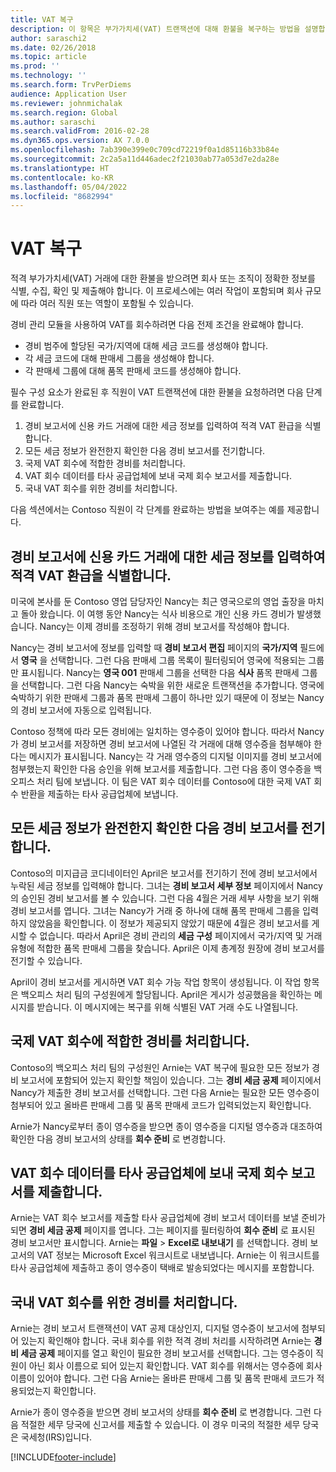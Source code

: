 ```yaml
---
title: VAT 복구
description: 이 항목은 부가가치세(VAT) 트랜잭션에 대해 환불을 복구하는 방법을 설명합니다.
author: saraschi2
ms.date: 02/26/2018
ms.topic: article
ms.prod: ''
ms.technology: ''
ms.search.form: TrvPerDiems
audience: Application User
ms.reviewer: johnmichalak
ms.search.region: Global
ms.author: saraschi
ms.search.validFrom: 2016-02-28
ms.dyn365.ops.version: AX 7.0.0
ms.openlocfilehash: 7ab390e399e0c709cd72219f0a1d85116b33b84e
ms.sourcegitcommit: 2c2a5a11d446adec2f21030ab77a053d7e2da28e
ms.translationtype: HT
ms.contentlocale: ko-KR
ms.lasthandoff: 05/04/2022
ms.locfileid: "8682994"
---
```

# <a name="vat-recovery"></a>VAT 복구 

적격 부가가치세(VAT) 거래에 대한 환불을 받으려면 회사 또는 조직이 정확한 정보를 식별, 수집, 확인 및 제출해야 합니다. 이 프로세스에는 여러 작업이 포함되며 회사 규모에 따라 여러 직원 또는 역할이 포함될 수 있습니다.

경비 관리 모듈을 사용하여 VAT를 회수하려면 다음 전제 조건을 완료해야 합니다.

- 경비 범주에 할당된 국가/지역에 대해 세금 코드를 생성해야 합니다.
- 각 세금 코드에 대해 판매세 그룹을 생성해야 합니다.
- 각 판매세 그룹에 대해 품목 판매세 코드를 생성해야 합니다.

필수 구성 요소가 완료된 후 직원이 VAT 트랜잭션에 대한 환불을 요청하려면 다음 단계를 완료합니다.

1. 경비 보고서에 신용 카드 거래에 대한 세금 정보를 입력하여 적격 VAT 환급을 식별합니다.
2. 모든 세금 정보가 완전한지 확인한 다음 경비 보고서를 전기합니다.
3. 국제 VAT 회수에 적합한 경비를 처리합니다.
4. VAT 회수 데이터를 타사 공급업체에 보내 국제 회수 보고서를 제출합니다.
5. 국내 VAT 회수를 위한 경비를 처리합니다.

다음 섹션에서는 Contoso 직원이 각 단계를 완료하는 방법을 보여주는 예를 제공합니다.

## <a name="on-an-expense-report-enter-tax-information-about-credit-card-transactions-to-identify-eligible-vat-refunds"></a>경비 보고서에 신용 카드 거래에 대한 세금 정보를 입력하여 적격 VAT 환급을 식별합니다.

미국에 본사를 둔 Contoso 영업 담당자인 Nancy는 최근 영국으로의 영업 출장을 마치고 돌아 왔습니다. 이 여행 동안 Nancy는 식사 비용으로 개인 신용 카드 경비가 발생했습니다. Nancy는 이제 경비를 조정하기 위해 경비 보고서를 작성해야 합니다.

Nancy는 경비 보고서에 정보를 입력할 때 **경비 보고서 편집** 페이지의 **국가/지역** 필드에서 **영국** 을 선택합니다. 그런 다음 판매세 그룹 목록이 필터링되어 영국에 적용되는 그룹만 표시됩니다. Nancy는 **영국 001** 판매세 그룹을 선택한 다음 **식사** 품목 판매세 그룹을 선택합니다. 그런 다음 Nancy는 숙박을 위한 새로운 트랜잭션을 추가합니다. 영국에 숙박하기 위한 판매세 그룹과 품목 판매세 그룹이 하나만 있기 때문에 이 정보는 Nancy의 경비 보고서에 자동으로 입력됩니다.

Contoso 정책에 따라 모든 경비에는 일치하는 영수증이 있어야 합니다. 따라서 Nancy가 경비 보고서를 저장하면 경비 보고서에 나열된 각 거래에 대해 영수증을 첨부해야 한다는 메시지가 표시됩니다. Nancy는 각 거래 영수증의 디지털 이미지를 경비 보고서에 첨부했는지 확인한 다음 승인을 위해 보고서를 제출합니다. 그런 다음 종이 영수증을 백오피스 처리 팀에 보냅니다. 이 팀은 VAT 회수 데이터를 Contoso에 대한 국제 VAT 회수 반환을 제출하는 타사 공급업체에 보냅니다.

## <a name="make-sure-that-all-tax-information-is-complete-and-then-post-the-expense-report"></a>모든 세금 정보가 완전한지 확인한 다음 경비 보고서를 전기합니다.

Contoso의 미지급금 코디네이터인 April은 보고서를 전기하기 전에 경비 보고서에서 누락된 세금 정보를 입력해야 합니다. 그녀는 **경비 보고서 세부 정보** 페이지에서 Nancy의 승인된 경비 보고서를 볼 수 있습니다. 그런 다음 4월은 거래 세부 사항을 보기 위해 경비 보고서를 엽니다. 그녀는 Nancy가 거래 중 하나에 대해 품목 판매세 그룹을 입력하지 않았음을 확인합니다. 이 정보가 제공되지 않았기 때문에 4월은 경비 보고서를 게시할 수 없습니다. 따라서 April은 경비 관리의 **세금 구성** 페이지에서 국가/지역 및 거래 유형에 적합한 품목 판매세 그룹을 찾습니다. April은 이제 총계정 원장에 경비 보고서를 전기할 수 있습니다.

April이 경비 보고서를 게시하면 VAT 회수 가능 작업 항목이 생성됩니다. 이 작업 항목은 백오피스 처리 팀의 구성원에게 할당됩니다. April은 게시가 성공했음을 확인하는 메시지를 받습니다. 이 메시지에는 복구를 위해 식별된 VAT 거래 수도 나열됩니다.

## <a name="process-expenses-that-are-eligible-for-international-vat-recovery"></a>국제 VAT 회수에 적합한 경비를 처리합니다.

Contoso의 백오피스 처리 팀의 구성원인 Arnie는 VAT 복구에 필요한 모든 정보가 경비 보고서에 포함되어 있는지 확인할 책임이 있습니다. 그는 **경비 세금 공제** 페이지에서 Nancy가 제출한 경비 보고서를 선택합니다. 그런 다음 Arnie는 필요한 모든 영수증이 첨부되어 있고 올바른 판매세 그룹 및 품목 판매세 코드가 입력되었는지 확인합니다.

Arnie가 Nancy로부터 종이 영수증을 받으면 종이 영수증을 디지털 영수증과 대조하여 확인한 다음 경비 보고서의 상태를 **회수 준비** 로 변경합니다.

## <a name="send-vat-recovery-data-to-the-third-party-vendor-to-file-international-recovery-returns"></a>VAT 회수 데이터를 타사 공급업체에 보내 국제 회수 보고서를 제출합니다.

Arnie는 VAT 회수 보고서를 제출할 타사 공급업체에 경비 보고서 데이터를 보낼 준비가 되면 **경비 세금 공제** 페이지를 엽니다. 그는 페이지를 필터링하여 **회수 준비** 로 표시된 경비 보고서만 표시합니다. Arnie는 **파일** &gt; **Excel로 내보내기** 를 선택합니다. 경비 보고서의 VAT 정보는 Microsoft Excel 워크시트로 내보냅니다. Arnie는 이 워크시트를 타사 공급업체에 제출하고 종이 영수증이 택배로 발송되었다는 메시지를 포함합니다.

## <a name="process-expenses-for-domestic-vat-recovery"></a>국내 VAT 회수를 위한 경비를 처리합니다.

Arnie는 경비 보고서 트랜잭션이 VAT 공제 대상인지, 디지털 영수증이 보고서에 첨부되어 있는지 확인해야 합니다. 국내 회수를 위한 적격 경비 처리를 시작하려면 Arnie는 **경비 세금 공제** 페이지를 열고 확인이 필요한 경비 보고서를 선택합니다. 그는 영수증이 직원이 아닌 회사 이름으로 되어 있는지 확인합니다. VAT 회수를 위해서는 영수증에 회사 이름이 있어야 합니다. 그런 다음 Arnie는 올바른 판매세 그룹 및 품목 판매세 코드가 적용되었는지 확인합니다.

Arnie가 종이 영수증을 받으면 경비 보고서의 상태를 **회수 준비** 로 변경합니다. 그런 다음 적절한 세무 당국에 신고서를 제출할 수 있습니다. 이 경우 미국의 적절한 세무 당국은 국세청(IRS)입니다.


[!INCLUDE[footer-include](../includes/footer-banner.md)]